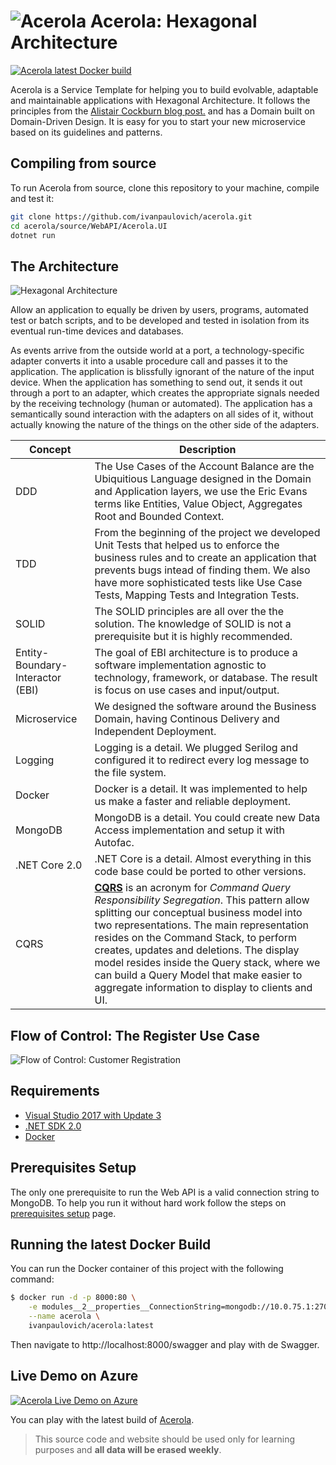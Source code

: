 ![Acerola](https://raw.githubusercontent.com/ivanpaulovich/acerola/master/docs/logo-icon.png) Acerola: Hexagonal Architecture 
=========
[![Acerola latest Docker build](https://dockerbuildbadges.quelltext.eu/status.svg?organization=ivanpaulovich&repository=acerola)](https://hub.docker.com/r/ivanpaulovich/acerola/)

Acerola is a Service Template for helping you to build evolvable, adaptable and maintainable applications with Hexagonal Architecture. It follows the principles from the [Alistair Cockburn blog post.](http://alistair.cockburn.us/Hexagonal+architecture) and has a Domain built on Domain-Driven Design. It is easy for you to start your new microservice based on its guidelines and patterns.

## Compiling from source

To run Acerola from source, clone this repository to your machine, compile and test it:

```sh
git clone https://github.com/ivanpaulovich/acerola.git
cd acerola/source/WebAPI/Acerola.UI
dotnet run
```

## The Architecture
![Hexagonal Architecture](https://raw.githubusercontent.com/ivanpaulovich/acerola/master/docs/hexagonal-arhcitecture-alistair-cockburn.gif)

Allow an application to equally be driven by users, programs, automated test or batch scripts, and to be developed and tested in isolation from its eventual run-time devices and databases.

As events arrive from the outside world at a port, a technology-specific adapter converts it into a usable procedure call and passes it to the application. The application is blissfully ignorant of the nature of the input device. When the application has something to send out, it sends it out through a port to an adapter, which creates the appropriate signals needed by the receiving technology (human or automated). The application has a semantically sound interaction with the adapters on all sides of it, without actually knowing the nature of the things on the other side of the adapters.

| Concept | Description |
| --- | --- |
| DDD | The Use Cases of the Account Balance are the Ubiquitious Language designed in the Domain and Application layers, we use the Eric Evans terms like Entities, Value Object, Aggregates Root and Bounded Context. |
| TDD | From the beginning of the project we developed Unit Tests that helped us to enforce the business rules and to create an application that prevents bugs intead of finding them. We also have more sophisticated tests like Use Case Tests, Mapping Tests and Integration Tests. |
| SOLID | The SOLID principles are all over the the solution. The knowledge of SOLID is not a prerequisite but it is highly recommended. |
| Entity-Boundary-Interactor (EBI) | The goal of EBI architecture is to produce a software implementation agnostic to technology, framework, or database. The result is focus on  use cases and input/output. |
| Microservice | We designed the software around the Business Domain, having Continous Delivery and Independent Deployment. |
| Logging | Logging is a detail. We plugged Serilog and configured it to redirect every log message to the file system. |
| Docker | Docker is a detail. It was implemented to help us make a faster and reliable deployment. |
| MongoDB | MongoDB is a detail. You could create new Data Access implementation and setup it with Autofac. |
| .NET Core 2.0 | .NET Core is a detail. Almost everything in this code base could be ported to other versions. |
| CQRS | **[CQRS](https://martinfowler.com/bliki/CQRS.html)** is an acronym for *Command Query Responsibility Segregation*. This pattern allow splitting our conceptual business model into two representations. The main representation resides on the Command Stack, to perform creates, updates and deletions. The display model resides inside the Query stack, where we can build a Query Model that make easier to aggregate information to display to clients and UI. |

## Flow of Control: The Register Use Case

![Flow of Control: Customer Registration](https://raw.githubusercontent.com/ivanpaulovich/acerola/master/docs/Acerola-Flow-Of-Control.png)

## Requirements
* [Visual Studio 2017 with Update 3](https://www.visualstudio.com/en-us/news/releasenotes/vs2017-relnotes)
* [.NET SDK 2.0](https://www.microsoft.com/net/download/core)
* [Docker](https://docs.docker.com/docker-for-windows/install/)

## Prerequisites Setup

The only one prerequisite to run the Web API is a valid connection string to MongoDB. To help you run it without hard work follow the steps on [prerequisites setup](https://github.com/ivanpaulovich/acerola/wiki/Prerequisites-setup) page.

## Running the latest Docker Build

You can run the Docker container of this project with the following command:

```sh
$ docker run -d -p 8000:80 \
	-e modules__2__properties__ConnectionString=mongodb://10.0.75.1:27017 \
	--name acerola \
	ivanpaulovich/acerola:latest
```
Then navigate to http://localhost:8000/swagger and play with de Swagger.

## Live Demo on Azure

[![Acerola Live Demo on Azure](https://raw.githubusercontent.com/ivanpaulovich/acerola/master/docs/Swagger.png)](http://grape.westus2.cloudapp.azure.com:8000/swagger)

You can play with the latest build of [Acerola](http://grape.westus2.cloudapp.azure.com:8000/swagger "Acerola").
> This source code and website should be used only for learning purposes and **all data will be erased weekly**.
